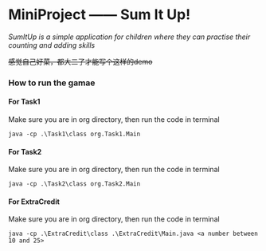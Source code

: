 # MiniProject —— Sum It Up!

_SumItUp is a simple application for children where they can practise their counting and adding skills_

~~感觉自己好菜，都大二了才能写个这样的demo~~

### How to run the gamae

#### For Task1

Make sure you are in org directory, then run the code in terminal

``` shell
java -cp .\Task1\class org.Task1.Main
```

#### For Task2

Make sure you are in org directory, then run the code in terminal

``` shell
java -cp .\Task2\class org.Task2.Main
```

#### For ExtraCredit

Make sure you are in org directory, then run the code in terminal

``` shell
java -cp .\ExtraCredit\class .\ExtraCredit\Main.java <a number between 10 and 25>
```
